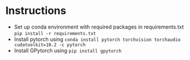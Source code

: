 # Instructions

* Set up conda environment with required packages in requirements.txt ```pip install -r requirements.txt```
* Install pytorch using ```conda install pytorch torchvision torchaudio cudatoolkit=10.2 -c pytorch```
* Install GPytorch using ```pip install gpytorch```
